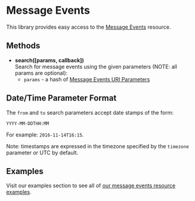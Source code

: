 # Message Events

This library provides easy access to the [Message Events](https://developers.sparkpost.com/api/message-events) resource.

## Methods
* **search([params, callback])**<br />
  Search for message events using the given parameters (NOTE: all params are optional):
  * `params` - a hash of [Message Events URI Parameters](https://developers.sparkpost.com/api/message-events.html#message-events-message-events-get)

## Date/Time Parameter Format

The `from` and `to` search parameters accept date stamps of the form:

  `YYYY-MM-DDTHH:MM`

For example: `2016-11-14T16:15`.

Note: timestamps are expressed in the timezone specified by the `timezone` parameter or UTC by default.

## Examples

Visit our examples section to see all of [our message events resource examples](/examples/messageEvents).
